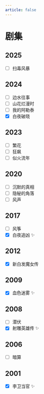 ```yaml
---
article: false
---
```


# 剧集

## 2025

- [ ] 扫毒风暴

## 2024

- [ ] 边水往事
- [ ] 山花烂漫时
- [ ] 我的阿勒泰
- [x] 白夜破晓

## 2023

- [ ] 繁花
- [ ] 狂飙
- [ ] 似火流年

## 2020

- [ ] 沉默的真相
- [ ] 隐秘的角落
- [ ] 风声

## 2017

- [ ] 风筝
- [x] 白夜追凶 ✨

## 2012

- [x] 新白发魔女传

## 2009

- [x] 血色迷雾 ✨

## 2008

- [ ] 潜伏
- [x] 射雕英雄传 ✨

## 2006

- [ ] 暗算

## 2001

- [x] 李卫当官 ✨